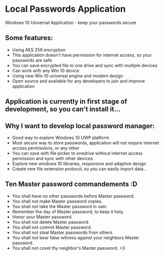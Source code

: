 # Local Passwords Application
Windows 10 Universal Application - keep your passwords secure
## Some features:
* Using AES 256 encryption
* This application doesn't have permission for internet access, so your passwords are safe
* You can save encrypted file to one drive and sync with multiple devices
* Can work with any Win 10 device
* Using new Win 10 universal engine and modern design
* Open source and available for any developers to join and improve application

## Application is currently in first stage of development, so you can't install it...

## Why I want to develop local password manager:
* Good way to explore Windows 10 UWP platform
* Most secure way to store passwords, application will not require internet access permissions, or any other
* You can save with file picker to onedrive without internet access permission and sync with other devices
* Explore new windows 10 libraries, responsive and adaptive design
* Create new file extension protocol, so you can easily import data... 

## Ten Master password commandements :D
* You shall have no other passwords before Master password.
* You shall not make Master password copies.
* You shall not take the Master password in vain.
* Remember the day of Master password, to keep it holy.
* Honor your Master password.
* You shall not delete Master password.
* You shall not commit Master password.
* You shall not steal Master passwords from others.
* You shall not bear false witness against your neighbors Master password.
* You shall not covet thy neighbor's Master password.
<3
